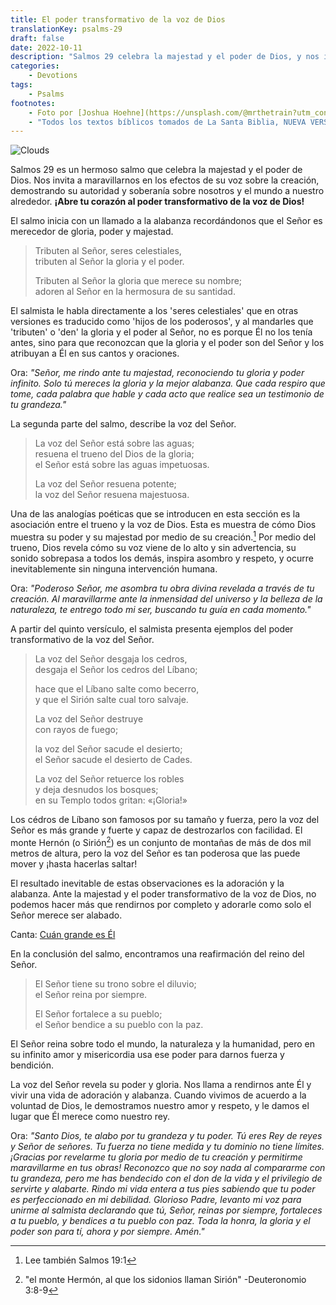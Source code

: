 ```yaml
---
title: El poder transformativo de la voz de Dios
translationKey: psalms-29
draft: false
date: 2022-10-11
description: "Salmos 29 celebra la majestad y el poder de Dios, y nos invita a maravillarnos en los efectos de su voz sobre la creación..."
categories:
    - Devotions
tags:
    - Psalms
footnotes: 
    - Foto por [Joshua Hoehne](https://unsplash.com/@mrthetrain?utm_content=creditCopyText&utm_medium=referral&utm_source=unsplash) en [Unsplash](https://unsplash.com/photos/dHCOUMhVXeo?utm_content=creditCopyText&utm_medium=referral&utm_source=unsplash)
    - "Todos los textos bíblicos tomados de La Santa Biblia, NUEVA VERSIÓN INTERNACIONAL® NVI® © 1999, 2015, 2022 por Biblica, Inc.®, Inc.® Usado con permiso de Biblica, Inc.® Reservados todos los derechos en todo el mundo. Used by permission. All rights reserved worldwide."
---
```


![Clouds](images/thunder-clouds.jpg)

Salmos 29 es un hermoso salmo que celebra la majestad y el poder de Dios. Nos invita a maravillarnos en los efectos de su voz sobre la creación, demostrando su autoridad y soberanía sobre nosotros y el mundo a nuestro alrededor. **¡Abre tu corazón al poder transformativo de la voz de Dios!**

El salmo inicia con un llamado a la alabanza recordándonos que el Señor es merecedor de gloria, poder y majestad.

> Tributen al Señor, seres celestiales,  
> tributen al Señor la gloria y el poder.
>
> Tributen al Señor la gloria que merece su nombre;  
> adoren al Señor en la hermosura de su santidad.

El salmista le habla directamente a los 'seres celestiales' que en otras versiones es traducido como 'hijos de los poderosos', y al mandarles que 'tributen' o 'den' la gloria y el poder al Señor, no es porque Él no los tenía antes, sino para que reconozcan que la gloria y el poder son del Señor y los atribuyan a Él en sus cantos y oraciones.

Ora: _"Señor, me rindo ante tu majestad, reconociendo tu gloria y poder infinito. Solo tú mereces la gloria y la mejor alabanza. Que cada respiro que tome, cada palabra que hable y cada acto que realice sea un testimonio de tu grandeza."_

La segunda parte del salmo, describe la voz del Señor.

> La voz del Señor está sobre las aguas;  
> resuena el trueno del Dios de la gloria;  
> el Señor está sobre las aguas impetuosas.  
>
> La voz del Señor resuena potente;  
> la voz del Señor resuena majestuosa.

Una de las analogías poéticas que se introducen en esta sección es la asociación entre el trueno y la voz de Dios. Esta es muestra de cómo Dios muestra su poder y su majestad por medio de su creación.[^1] Por medio del trueno, Dios revela cómo su voz viene de lo alto y sin advertencia, su sonido sobrepasa a todos los demás, inspira asombro y respeto, y ocurre inevitablemente sin ninguna intervención humana.

[^1]: Lee también Salmos 19:1

Ora: _"Poderoso Señor, me asombra tu obra divina revelada a través de tu creación. Al maravillarme ante la inmensidad del universo y la belleza de la naturaleza, te entrego todo mi ser, buscando tu guía en cada momento."_

A partir del quinto versículo, el salmista presenta ejemplos del poder transformativo de la voz del Señor.

> La voz del Señor desgaja los cedros,  
> desgaja el Señor los cedros del Líbano;
>
> hace que el Líbano salte como becerro,  
> y que el Sirión salte cual toro salvaje.
>
> La voz del Señor destruye  
> con rayos de fuego;
>
> la voz del Señor sacude el desierto;  
> el Señor sacude el desierto de Cades.
>
> La voz del Señor retuerce los robles  
> y deja desnudos los bosques;  
> en su Templo todos gritan: «¡Gloria!»

Los cédros de Líbano son famosos por su tamaño y fuerza, pero la voz del Señor es más grande y fuerte y capaz de destrozarlos con facilidad. El monte Hernón (o Sirión[^2]) es un conjunto de montañas de más de dos mil metros de altura, pero la voz del Señor es tan poderosa que las puede mover y ¡hasta hacerlas saltar!

[^2]: "el monte Hermón, al que los sidonios llaman Sirión" -Deuteronomio 3:8-9

El resultado inevitable de estas observaciones es la adoración y la alabanza. Ante la majestad y el poder transformativo de la voz de Dios, no podemos hacer más que rendirnos por completo y adorarle como solo el Señor merece ser alabado.

Canta: [Cuán grande es Él](https://www.youtube.com/watch?v=JLjsHvNalJ4)

En la conclusión del salmo, encontramos una reafirmación del reino del Señor.

> El Señor tiene su trono sobre el diluvio;  
> el Señor reina por siempre.
>
> El Señor fortalece a su pueblo;  
> el Señor bendice a su pueblo con la paz.

El Señor reina sobre todo el mundo, la naturaleza y la humanidad, pero en su infinito amor y misericordia usa ese poder para darnos fuerza y bendición.

La voz del Señor revela su poder y gloria. Nos llama a rendirnos ante Él y vivir una vida de adoración y alabanza. Cuando vivimos de acuerdo a la voluntad de Dios, le demostramos nuestro amor y respeto, y le damos el lugar que Él merece como nuestro rey.

Ora: _"Santo Dios, te alabo por tu grandeza y tu poder. Tú eres Rey de reyes y Señor de señores. Tu fuerza no tiene medida y tu dominio no tiene límites. ¡Gracias por revelarme tu gloria por medio de tu creación y permitirme maravillarme en tus obras! Reconozco que no soy nada al compararme con tu grandeza, pero me has bendecido con el don de la vida y el privilegio de servirte y alabarte. Rindo mi vida entera a tus pies sabiendo que tu poder es perfeccionado en mi debilidad. Glorioso Padre, levanto mi voz para unirme al salmista declarando que tú, Señor, reinas por siempre, fortaleces a tu pueblo, y bendices a tu pueblo con paz. Toda la honra, la gloria y el poder son para tí, ahora y por siempre. Amén."_
